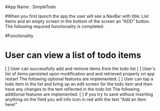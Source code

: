 # 

#App Name : SimpleTodo

#When you first launch the app
  the user will see a NavBar with title: List Items and an empty screen in the bottom of the screen an "ADD" button. 
The following required functionality is completed:


  #Functionality 
# User can view a list of todo items
[ ] User can successfully add and remove items from the todo list
[ ] User's list of items persisted upon modification and and retrieved properly on app restart
    The following optional features are implemented:
[ ] User can tap a todo item in the list and bring up an edit screen for the todo item and then have any changes to the text reflected in the todo list
    The following additional features are implemented:
[ ] If you try to save without inserting anything on the field you will info icon in red with the text "Add an Item here!"
